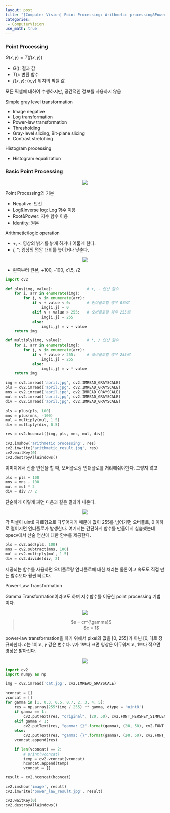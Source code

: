 ```yaml
---
layout: post
title: "[Computer Vision] Point Processing: Arithmetic processing&Power-law transformation"
categories: 
 - ComputerVision
use_math: true
---
```


### Point Processing
$G(x,y)=T(f(x,y))$
- $G()$: 결과 값
- $T()$: 변환 함수
- $f(x,y)$:  (x,y) 위치의 픽셀 값

모든 픽셀에 대하여 수행하지만, 공간적인 정보를 사용하지 않음

Simple gray level transformation
- Image negative
- Log transformation
- Power-law transformation
- Thresholding
- Gray-level slicing, Bit-plane slicing
- Contrast stretching

Histogram processing
- Histogram equalization


### Basic Point Processing
<center>
<img src="/assets/img/point_processing.png">
</center>

Point Processing의 기본
- Negative: 반전
- Log&Inverse log: Log 함수 이용
- Root&Power: 지수 함수 이용
- Identity: 원본 

Arithmetic/logic operation
- +, -: 영상의 밝기를 밝게 하거나 어둡게 한다. 
- /, *: 영상의 명암 대비를 높이거나 낮춘다. 

<center>
<img src="/assets/img/arithmetic_result.jpg">
</center>

- 왼쪽부터 원본, +100, -100, x1.5, /2

``` python
import cv2

def plus(img, value):               # +, - 연산 함수
    for i, arr in enumerate(img):
        for j, v in enumerate(arr):
            if v + value < 0:       # 언더플로일 경우 0으로
                img[i,j] = 0
            elif v + value > 255:   # 오버플로일 경우 255로
                img[i,j] = 255
            else: 
                img[i,j] = v + value
    return img

def multiply(img, value):           # *, / 연산 함수
    for i, arr in enumerate(img):
        for j, v in enumerate(arr):
            if v * value > 255:     # 오버플로일 경우 255로
                img[i,j] = 255
            else: 
                img[i,j] = v * value
    return img

img = cv2.imread('april.jpg', cv2.IMREAD_GRAYSCALE)
pls = cv2.imread('april.jpg', cv2.IMREAD_GRAYSCALE)
mns = cv2.imread('april.jpg', cv2.IMREAD_GRAYSCALE)
mul = cv2.imread('april.jpg', cv2.IMREAD_GRAYSCALE)
div = cv2.imread('april.jpg', cv2.IMREAD_GRAYSCALE)

pls = plus(pls, 100)
mns = plus(mns, -100)
mul = multiply(mul, 1.5)
div = multiply(div, 0.5)

res = cv2.hconcat([img, pls, mns, mul, div])

cv2.imshow('arithmetic processing', res)
cv2.imwrite('arithmetic_result.jpg', res)
cv2.waitKey(0)
cv2.destroyAllWindows()
```

이미지에서 산술 연산을 할 때, 오버플로랑 언더플로를 처리해줘야한다. 그렇지 않고

```python 
pls = pls + 100
mns = mns - 100
mul = mul * 2
div = div // 2
```
단순하게 이렇게 짜면 다음과 같은 결과가 나온다.

<center>
<img src="/assets/img/arithmetic_result_fail.jpg">
</center>

각 픽셀이 uint8 자료형으로 다루어지기 때문에 값이 255를 넘어가면 오버플로, 0 이하로 떨어지면 언더플로가 발생한다. 여기서는 간단하게 함수를 만들어서 실습했는데 opecv에서 산술 연산에 대한 함수를 제공한다. 

``` python
pls = cv2.add(pls, 100)
mns = cv2.subtract(mns, 100)
mul = cv2.multiply(mul, 1.5)
div = cv2.divide(div, 2)
```

제공되는 함수를 사용하면 오버플로랑 언더플로에 대한 처리는 물론이고 속도도 직접 만든 함수보다 훨씬 빠르다.

Power-Law Transformation

Gamma Transformation이라고도 하며 지수함수를 이용한 point processing 기법이다.


<center>
<img src="/assets/img/power_law_trans.png">
</center>

> <center> $s = cr^{\gamma}$  </center>
> <center> $c = 1$ </center>

power-law transformation을 하기 위해서 pixel의 값을 [0, 255]가 아닌 [0, 1]로 정규화한다. $c$는 1이고, $\gamma$ 값은 변수다. $\gamma$가 1보다 크면 영상은 어두워지고, 1보다 작으면 영상은 밝아진다. 

<center>
<img src="/assets/img/power_law_result.jpg">
</center>


``` python
import cv2
import numpy as np

img = cv2.imread('cat.jpg', cv2.IMREAD_GRAYSCALE)

hconcat = []
vconcat = []
for gamma in [1, 0.3, 0.5, 0.7, 2, 3, 4, 5]:
    res = np.array(255*(img / 255) ** gamma, dtype = 'uint8')
    if gamma == 1:
        cv2.putText(res, "original", (20, 50), cv2.FONT_HERSHEY_SIMPLEX, 2, 0, 2, cv2.LINE_AA)
    elif gamma < 1:
        cv2.putText(res, "gamma: {}".format(gamma), (20, 50), cv2.FONT_HERSHEY_SIMPLEX, 2, 20, 2, cv2.LINE_AA)
    else:
        cv2.putText(res, "gamma: {}".format(gamma), (20, 50), cv2.FONT_HERSHEY_SIMPLEX, 2, 200, 2, cv2.LINE_AA)
    vconcat.append(res)

    if len(vconcat) == 2: 
        # print(vconcat)
        temp = cv2.vconcat(vconcat)
        hconcat.append(temp)
        vconcat = []

result = cv2.hconcat(hconcat)

cv2.imshow('image', result)
cv2.imwrite('power_law_result.jpg', result)

cv2.waitKey(0)
cv2.destroyAllWindows()
```